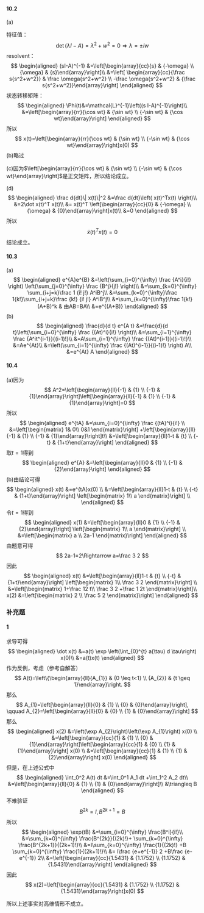 #### 10.2

(a)

特征值：
$$
\det(\lambda I-A)=\lambda^2+w^2=0\Rightarrow \lambda =\pm iw
$$
resolvent：
$$
\begin{aligned}
(sI-A)^{-1}
&=\left[\begin{array}{cc}{s} & {-\omega} 
\\ {\omega} & {s}\end{array}\right]\\
&=\left[
\begin{array}{cc}{\frac s{s^2+w^2}} & \frac \omega{s^2+w^2} \\ 
-\frac \omega{s^2+w^2} & {\frac s{s^2+w^2}}\end{array}\right]
\end{aligned}
$$
状态转移矩阵：
$$
\begin{aligned}
\Phi(t)&=\mathcal{L}^{-1}\left((s I-A)^{-1}\right)\\
&=\left[\begin{array}{rr}{\cos wt} & {\sin wt} \\ {-\sin wt} & {\cos wt}\end{array}\right]
\end{aligned}
$$
所以
$$
x(t)=\left[\begin{array}{rr}{\cos wt} & {\sin wt} \\ {-\sin wt} & {\cos wt}\end{array}\right]x(0)
$$
(b)略过

(c)因为$\left[\begin{array}{rr}{\cos wt} & {\sin wt} \\ {-\sin wt} & {\cos wt}\end{array}\right]$是正交矩阵，所以结论成立。

(d)
$$
\begin{aligned}
\frac d{dt}\| x(t)\|^2
&=\frac d{dt}\left( x(t)^Tx(t) \right)\\
&=2\dot x(t)^T x(t)\\
&= x(t)^T \left[\begin{array}{cc}{0} & {-\omega} \\ {\omega} & {0}\end{array}\right]x(t)\\
&=0
\end{aligned}
$$
所以
$$
\dot x(t)^T x(t) =0
$$
结论成立。



#### 10.3

(a)
$$
\begin{aligned}
e^{A}e^{B}
&=\left(\sum_{i=0}^{\infty} \frac {A^i}{i!} \right)
\left(\sum_{j=0}^{\infty} \frac {B^j}{j!} \right)\\
&=\sum_{k=0}^{\infty} \sum_{i+j=k}\frac 1 {i! j!} A^iB^j\\
&=\sum_{k=0}^{\infty}\frac 1{k!}\sum_{i+j=k}\frac {k!} {i! j!} A^iB^j\\
&=\sum_{k=0}^{\infty}\frac 1{k!}(A+B)^k & 由AB=BA\\
&=e^{(A+B)}
\end{aligned}
$$
(b)
$$
\begin{aligned}
\frac{d}{d t} e^{A t}
&=\frac{d}{d t}\left(\sum_{i=0}^{\infty} \frac {(At)^i}{i!} \right)\\
&=\sum_{i=1}^{\infty}  \frac {A^it^{i-1}}{(i-1)!}\\
&=A\sum_{i=1}^{\infty} \frac {(At)^{i-1}}{(i-1)!}\\
&=Ae^{At}\\
&=\left(\sum_{i=1}^{\infty} \frac {(At)^{i-1}}{(i-1)!}  \right) A\\
&=e^{At} A
\end{aligned}
$$



#### 10.4

(a)因为
$$
A^2=\left[\begin{array}{ll}{-1} & {1} \\ {-1} & {1}\end{array}\right]\left[\begin{array}{ll}{-1} & {1} \\ {-1} & {1}\end{array}\right]=0
$$
所以
$$
\begin{aligned}
e^{tA}
&=\sum_{i=0}^{\infty} \frac {(tA)^i}{i!} \\
&=\left[\begin{matrix}
1& 0\\
0&1
\end{matrix}\right] +\left[\begin{array}{ll}{-1} & {1} \\ {-1} & {1}\end{array}\right]t\\
&=\left[\begin{array}{ll}1-t & {t} \\ {-t} & {1+t}\end{array}\right]
\end{aligned}
$$
取$t=1$得到
$$
\begin{aligned}
e^{A}
&=\left[\begin{array}{ll}0 & {1} \\ {-1} & {2}\end{array}\right]
\end{aligned}
$$
(b)由结论可得
$$
\begin{aligned}
x(t)
&=e^{tA}x(0) \\
&=\left[\begin{array}{ll}1-t & {t} \\ {-t} & {1+t}\end{array}\right]
\left[\begin{matrix}
1\\
a
\end{matrix}\right] \\
\end{aligned}
$$
令$t=1$得到
$$
\begin{aligned}
x(1)
&=\left[\begin{array}{ll}0 & {1} \\ {-1} & {2}\end{array}\right]
\left[\begin{matrix}
1\\
a
\end{matrix}\right] \\
&=\left[\begin{matrix}
a \\
2a-1
\end{matrix}\right]
\end{aligned}
$$
由题意可得
$$
2a-1=2\Rightarrow a=\frac 3 2
$$
因此
$$
\begin{aligned}
x(t)
&=\left[\begin{array}{ll}1-t & {t} \\ {-t} & {1+t}\end{array}\right]
\left[\begin{matrix}
1\\
\frac 3 2
\end{matrix}\right] \\
&=\left[\begin{matrix}
 1+\frac 12 t\\
 \frac 3 2 +\frac 1 2t
\end{matrix}\right]\\
x(2)
&=\left[\begin{matrix}
2 \\
\frac 5 2
\end{matrix}\right]
\end{aligned}
$$



### 补充题

#### 1

求导可得
$$
\begin{aligned}
\dot x(t)
&=a(t) \exp \left(\int_{0}^{t} a(\tau) d \tau\right) x(0)\\
&=a(t)x(t)
\end{aligned}
$$
作为反例，考虑（参考自解答）
$$
A(t)=\left\{\begin{array}{ll}{A_{1}} & {0 \leq t<1} \\ {A_{2}} & {t \geq 1}\end{array}\right.
$$
那么
$$
A_{1}=\left[\begin{array}{ll}{0} & {1} \\ {0} & {0}\end{array}\right], \qquad A_{2}=\left[\begin{array}{ll}{0} & {0} \\ {1} & {0}\end{array}\right]
$$
那么
$$
\begin{aligned} x(2) &=\left(\exp A_{2}\right)\left(\exp A_{1}\right) x(0) \\ &=\left[\begin{array}{cc}{1} & {1} \\ {0} & {1}\end{array}\right]\left[\begin{array}{cc}{1} & {0} \\ {1} & {1}\end{array}\right] x(0) \\ &=\left[\begin{array}{cc}{1} & {1} \\ {1} & {2}\end{array}\right] x(0) \end{aligned}
$$
但是，在上述公式中
$$
\begin{aligned}
\int_0^2 A(t) dt
&=\int_0^1 A_1 dt +\int_1^2 A_2 dt\\
&=\left[\begin{array}{ll}{0} & {1} \\ {1} & {0}\end{array}\right]\\
&\triangleq B
\end{aligned}
$$
不难验证
$$
B^{2k}=I,B^{2k+1}= B
$$
所以
$$
\begin{aligned}
\exp(tB)
&=\sum_{i=0}^{\infty} \frac{B^i}{i!}\\
&=\sum_{k=0}^{\infty} \frac{B^{2k}}{(2k)!}+
\sum_{k=0}^{\infty} \frac{B^{2k+1}}{(2k+1)!}\\
&=I\sum_{k=0}^{\infty} \frac{1}{(2k)!}
+B \sum_{k=0}^{\infty} \frac{1}{(2k+1)!}\\
&= I\frac {e+e^{-1}} 2 +B\frac {e-e^{-1}} 2\\
&=\left[\begin{array}{cc}{1.5431} & {1.1752} \\ {1.1752} & {1.5431}\end{array}\right]
\end{aligned}
$$
因此
$$
x(2)=\left[\begin{array}{cc}{1.5431} & {1.1752} \\ {1.1752} & {1.5431}\end{array}\right]x(0)
$$

所以上述事实对高维情形不成立。